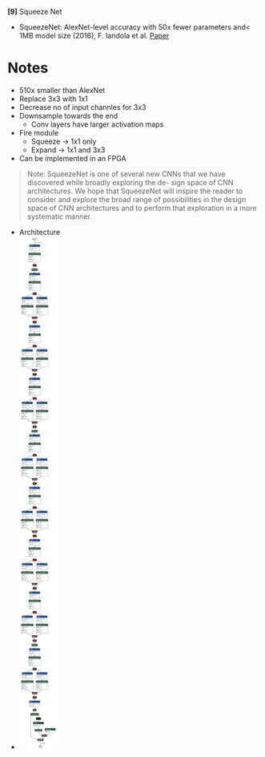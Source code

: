 
**[9]** Squeeze Net
- SqueezeNet: AlexNet-level accuracy with 50x fewer parameters and< 1MB model size (2016), F. Iandola et al.
[Paper](http://arxiv.org/pdf/1602.07360)

# Notes
- 510x smaller than AlexNet
- Replace 3x3 with 1x1
- Decrease no of input channles for 3x3
- Downsample towards the end
  - Conv layers have larger activation maps
- Fire module
  - Squeeze -> 1x1 only
  - Expand -> 1x1 and 3x3
- Can be implemented in an FPGA

> Note:
SqueezeNet is one of several new CNNs that we have discovered while broadly exploring the de-
sign space of CNN architectures. We hope that SqueezeNet will inspire the reader to consider and
explore the broad range of possibilities in the design space of CNN architectures and to perform that exploration in a more systematic manner.

- Architecture
- ![arch](model.png)
